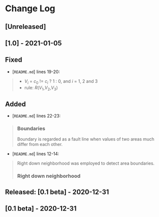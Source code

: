 # Change Log 
## [Unreleased]

## [1.0] - 2021-01-05
## Fixed
- [`README.md`] lines 19-20:

>    - _V<sub>i</sub>_ = _c_<sub>0</sub> != _c<sub>i</sub>_ ? 1 : 0, and _i_ = 1, 2 and 3
>    - rule: _R_(_V_<sub>1</sub>,_V_<sub>2</sub>,_V_<sub>3</sub>)

## Added
- [`README.md`] lines 22-23:

>    ### Boundaries
>    Boundary is regarded as a fault line when values of two areas much differ from each other.

- [`README.md`] lines 12-14:

>    Right down neighborhood was employed to detect area boundaries.
>    
>    ### Right down neighborhood

## Released: [0.1 beta] - 2020-12-31
## [0.1 beta] - 2020-12-31
